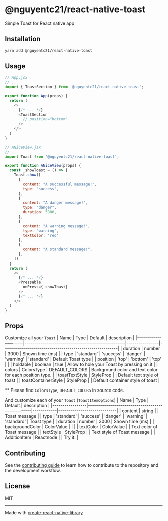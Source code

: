 # @nguyentc21/react-native-toast

Simple Toast for React native app

## Installation

```sh
yarn add @nguyentc21/react-native-toast
```

## Usage

```js
// App.jsx
// ...
import { ToastSection } from '@nguyentc21/react-native-toast';

export function App(props) {
  return (
    <>
      {/* ... */}
      <ToastSection
        // position="bottom"
      />
    </>
  )
}
```

```js
// ANiceView.jsx
// ...
import Toast from '@nguyentc21/react-native-toast';

export function ANiceView(props) {
  const _showToast = () => {
    Toast.show([
      {
        content: "A successful message!",
        type: "success",
      },
      {
        content: "A danger message!",
        type: "danger",
        duration: 5000,
      },
      {
        content: "A warning message!",
        type: "warning",
        textColor: 'red'
      },
      {
        content: "A standard message!",
      },
    ])
  }
  return (
    <>
      {/* ... */}
      <Pressable
        onPress={_showToast}
      />
      {/* ... */}
    </>
  )
}
```

## Props
Customize all your `Toast`
| Name                | Type                                             | Default        | description                                             |
|---------------------|--------------------------------------------------|----------------|---------------------------------------------------------|
| duration            | number                                           | 3000           | Shown time (ms)                                         |
| type                | 'standard' \| 'success' \| 'danger' \| 'warning' | 'standard'     | Default Toast type                                      |
| position            | 'top' \| 'bottom'                                | 'top'          |                                                         |
| holdable            | boolean                                          | true           | Allow to hole your Toast by pressing on it              |
| colors              | ColorsType                                       | DEFAULT_COLORS | Background color and text color for each position type. |
| toastTextStyle      | StyleProp<TextStyle>                             |                | Default text style of toast                             |
| toastContainerStyle | StyleProp<ViewStyle>                             |                | Default container style of toast                        |

** Please find `ColorsType`, `DEFAULT_COLORS` in source code.

And customize each of your `Toast` (`ToastItemOptions`)
| Name            | Type                                             | Default    | description                 |
|-----------------|--------------------------------------------------|------------|-----------------------------|
| content         | string                                           |            | Toast message               |
| type            | 'standard' \| 'success' \| 'danger' \| 'warning' | 'standard' | Toast type                  |
| duration        | number                                           | 3000       | Shown time (ms)             |
| backgroundColor | ColorValue                                       |            |                             |
| textColor       | ColorValue                                       |            | Text color of Toast message |
| textStyle       | StyleProp<TextStyle>                             |            | Text style of Toast message |
| AdditionItem    | Reactnode                                        |            | Try it.                     |

## Contributing

See the [contributing guide](CONTRIBUTING.md) to learn how to contribute to the repository and the development workflow.

## License

MIT

---

Made with [create-react-native-library](https://github.com/callstack/react-native-builder-bob)
